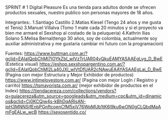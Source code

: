 SPRINT # 1
Digital Pleasure
Es una tienda para adultos donde se ofrecen productos sexuales, nuestro publico son personas mayores de 18 años.


Integrantes:.
1.Santiago Castillo
2.Matias Kiesel (Tengo 24 años y me gusta el Tenis)
3.Manuel Villalva (Tomo 1 mate cada 20 minutos y si el proyecto va bien me armaré el Sexshop al costado de la peluqueria)
4.Kathrin llias Solano
5.Melisa Bernal(tengo 30 años, soy de colombia, actualmente soy auxiliar administrativa y me gustaria cambiar mi futuro con la programacion)



Fuentes:
https://www.buttman.com.ar/?gclid=EAIaIQobChMI7IOYkZbI_wIVzTrUAR04vQkuEAMYASAAEgLvg_D_BwE (Estetica visual)
https://eshop.sexshopargentino.com.ar/?gclid=EAIaIQobChMI2La40JXI_wIVtDfUAR2cNAwuEAAYASAAEgLai_D_BwE (Pagina con mejor Estructura y Mejor Exhibidor de productos)
https://www.intimelovestore.com.ar/ (Pagina con mejor LogIn / Registro y carrito)
https://tsmayorista.com.ar/ (mejor exhibidor de productos en el Index)
https://tiendacereza.com/collections/vendors?q=guiacereza&utm_source=googleads&utm_medium=cpc&utm_id=dinamicos&gclid=Cj0KCQjw4s-kBhDqARIsAN-ipH3MNNSjfEnbPGnftcoenCfM5xiV76WpMUb1tK6l9ku6wON0gCLQbdMaAmFgEALw_wcB
https://sexosentido.co/
